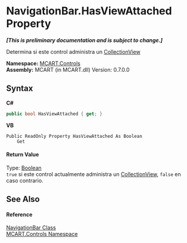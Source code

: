 # NavigationBar.HasViewAttached Property 
 _**\[This is preliminary documentation and is subject to change.\]**_

Determina si este control administra un <a href="http://msdn2.microsoft.com/es-es/library/ms613513" target="_blank">CollectionView</a>

**Namespace:**&nbsp;<a href="1c9d7a8e-81d4-838a-f87d-7379b253b6ce">MCART.Controls</a><br />**Assembly:**&nbsp;MCART (in MCART.dll) Version: 0.7.0.0

## Syntax

**C#**<br />
``` C#
public bool HasViewAttached { get; }
```

**VB**<br />
``` VB
Public ReadOnly Property HasViewAttached As Boolean
	Get
```


#### Return Value
Type: <a href="http://msdn2.microsoft.com/es-es/library/a28wyd50" target="_blank">Boolean</a><br />`true` si este control actualmente administra un <a href="http://msdn2.microsoft.com/es-es/library/ms613513" target="_blank">CollectionView</a>, `false` en caso contrario.

## See Also


#### Reference
<a href="f8adee10-4c70-0c35-f2ea-0afdd2e92957">NavigationBar Class</a><br /><a href="1c9d7a8e-81d4-838a-f87d-7379b253b6ce">MCART.Controls Namespace</a><br />
